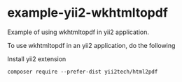 # example-yii2-wkhtmltopdf
Example of using wkhtmltopdf in yii2 application.

To use wkhtmltopdf in an yii2 application, do the following

Install yii2 extension
```
composer require --prefer-dist yii2tech/html2pdf
```